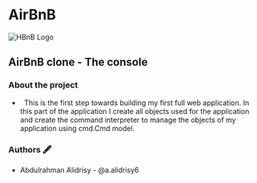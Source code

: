 <h1> AirBnB </h1>

![HBnB Logo](./image/hbnb_logo.png)


<h2> AirBnB clone - The console </h2>
<h3> About the project </h3>

- &nbsp; This is the first step towards building my first full web application. In this part of the application I create all objects used for the application and create the command interpreter to manage the objects of my application using cmd.Cmd model.

### Authors :fountain_pen:
* Abdulrahman Alidrisy - @a.alidrisy6

